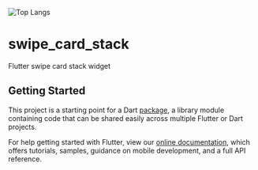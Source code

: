 ![Top Langs](https://github-readme-stats.vercel.app/api/top-langs/?username=SnowStar0423&layout=compact&hide_progress=true)
# swipe_card_stack

Flutter swipe card stack widget

## Getting Started

This project is a starting point for a Dart
[package](https://flutter.dev/developing-packages/),
a library module containing code that can be shared easily across
multiple Flutter or Dart projects.

For help getting started with Flutter, view our 
[online documentation](https://flutter.dev/docs), which offers tutorials, 
samples, guidance on mobile development, and a full API reference.
